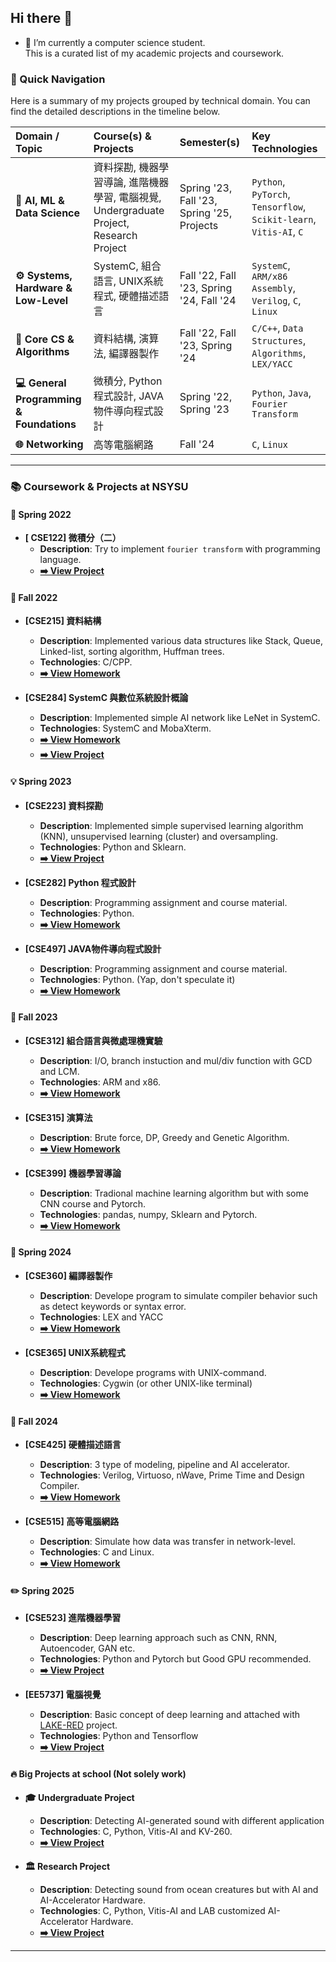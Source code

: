 ## Hi there 👋

- 🌱 I’m currently a computer science student.  
This is a curated list of my academic projects and coursework.

### 🚀 Quick Navigation

Here is a summary of my projects grouped by technical domain. You can find the detailed descriptions in the timeline below.

| Domain / Topic | Course(s) & Projects | Semester(s) | Key Technologies |
| :--- | :--- | :--- | :--- |
| **🤖 AI, ML & Data Science** | 資料探勘, 機器學習導論, 進階機器學習, 電腦視覺, Undergraduate Project, Research Project | Spring '23, Fall '23, Spring '25, Projects | `Python`, `PyTorch`, `Tensorflow`, `Scikit-learn`, `Vitis-AI`, `C` |
| **⚙️ Systems, Hardware & Low-Level** | SystemC, 組合語言, UNIX系統程式, 硬體描述語言 | Fall '22, Fall '23, Spring '24, Fall '24 | `SystemC`, `ARM/x86 Assembly`, `Verilog`, `C`, `Linux` |
| **🧩 Core CS & Algorithms** | 資料結構, 演算法, 編譯器製作 | Fall '22, Fall '23, Spring '24 | `C/C++`, `Data Structures`, `Algorithms`, `LEX/YACC` |
| **💻 General Programming & Foundations**| 微積分, Python 程式設計, JAVA物件導向程式設計 | Spring '22, Spring '23 | `Python`, `Java`, `Fourier Transform` |
| **🌐 Networking** | 高等電腦網路 | Fall '24 | `C`, `Linux` |

---

### 📚 **Coursework & Projects at NSYSU**

#### 🌱 Spring 2022
* **[	CSE122] 微積分（二）**
    * **Description**: Try to implement `fourier transform` with programming language.
    * **[➡️ View Project](https://github.com/lattalab/NSYSU_fourier_transform)**

#### 🔭 Fall 2022
* **[CSE215] 資料結構**
    * **Description**: Implemented various data structures like Stack, Queue, Linked-list, sorting algorithm, Huffman trees.
    * **Technologies**: C/CPP.
    * **[➡️ View Homework](https://github.com/lattalab/NSYSU_DataStructure)**

* **[CSE284] 	SystemC 與數位系統設計概論**
    * **Description**: Implemented simple AI network like LeNet in SystemC.
    * **Technologies**: SystemC and MobaXterm.
    * **[➡️ View Homework](https://github.com/lattalab/NSYSU_SystemC_hw)**
    * **[➡️ View Project](https://github.com/lattalab/NSYSU_SystemC_final)**

#### 💡 Spring 2023
* **[CSE223] 資料探勘**
    * **Description**: Implemented simple supervised learning algorithm (KNN), unsupervised learning (cluster) and oversampling.
    * **Technologies**: Python and Sklearn.
    * **[➡️ View Project](https://github.com/lattalab/NSYSU_datamining)**

* **[CSE282] Python 程式設計**
    * **Description**: Programming assignment and course material.
    * **Technologies**: Python.
    * **[➡️ View Homework](https://github.com/lattalab/NSYSU_python)**

* **[CSE497] JAVA物件導向程式設計**
    * **Description**: Programming assignment and course material.
    * **Technologies**: Python. (Yap, don't speculate it)
    * **[➡️ View Homework](https://github.com/lattalab/NSYSU_JAVA)**

#### 🧠 Fall 2023
* **[CSE312] 	組合語言與微處理機實驗**
    * **Description**: I/O, branch instuction and mul/div function with GCD and LCM.
    * **Technologies**: ARM and x86.
    * **[➡️ View Homework](https://github.com/lattalab/NSYSU_Assembly)**

* **[CSE315] 演算法**
    * **Description**: Brute force, DP, Greedy and Genetic Algorithm.
    * **[➡️ View Homework](https://github.com/lattalab/NSYSU_Algo)**

* **[CSE399] 機器學習導論**
    * **Description**: Tradional machine learning algorithm but with some CNN course and Pytorch.
    * **Technologies**: pandas, numpy, Sklearn and Pytorch.
    * **[➡️ View Homework](https://github.com/lattalab/NSYSU_ML)**

#### 🐧 Spring 2024
* **[CSE360] 編譯器製作**
    * **Description**: Develope program to simulate compiler behavior such as detect keywords or syntax error.
    * **Technologies**: LEX and YACC
    * **[➡️ View Homework](https://github.com/lattalab/NSYSU_complier)**

* **[CSE365] UNIX系統程式**
    * **Description**: Develope programs with UNIX-command.
    * **Technologies**: Cygwin (or other UNIX-like terminal)
    * **[➡️ View Homework](https://github.com/lattalab/NSYSU_UNIX)**

#### 🤯 Fall 2024
* **[CSE425] 	硬體描述語言**
    * **Description**: 3 type of modeling, pipeline and AI accelerator.
    * **Technologies**: Verilog, Virtuoso, nWave, Prime Time and Design Compiler.
    * **[➡️ View Homework](https://github.com/lattalab/NSYSU_HDL)**

* **[CSE515] 高等電腦網路**
    * **Description**: Simulate how data was transfer in network-level.
    * **Technologies**: C and Linux.
    * **[➡️ View Homework](https://github.com/lattalab/NSYSU_Advanced-Computer-Network)**

#### ✏️ Spring 2025
* **[CSE523] 進階機器學習**
    * **Description**: Deep learning approach such as CNN, RNN, Autoencoder, GAN etc.
    * **Technologies**: Python and Pytorch but Good GPU recommended.
    * **[➡️ View Project](https://github.com/lattalab/NSYSU_AdvanceML)**

* **[EE5737] 電腦視覺**
    * **Description**: Basic concept of deep learning and attached with [LAKE-RED](https://github.com/PanchengZhao/LAKE-RED) project.
    * **Technologies**: Python and Tensorflow
    * **[➡️ View Project](https://github.com/lattalab/NSYSU_CV)**

#### 🔥 Big Projects at school (Not solely work)
* **🎓 Undergraduate Project**
    * **Description**: Detecting AI-generated sound with different application
    * **Technologies**: C, Python, Vitis-AI and KV-260.
    * **[➡️ View Project](https://github.com/lattalab/AI-Generated-Sound-Project)**

* **🏛️ Research Project**
    * **Description**: Detecting sound from ocean creatures but with AI and AI-Accelerator Hardware.
    * **Technologies**: C, Python, Vitis-AI and LAB customized AI-Accelerator Hardware.
    * **[➡️ View Project](https://github.com/lattalab/Aqua_Sound)**
---

<!--
**lattalab/lattalab** is a ✨ _special_ ✨ repository because its `README.md` (this file) appears on your GitHub profile.

Here are some ideas to get you started:

- 🔭 I’m currently working on ...
- 🌱 I’m currently learning ...
- 👯 I’m looking to collaborate on ...
- 🤔 I’m looking for help with ...
- 💬 Ask me about ...
- 📫 How to reach me: ...
- 😄 Pronouns: ...
- ⚡ Fun fact: ...
-->
